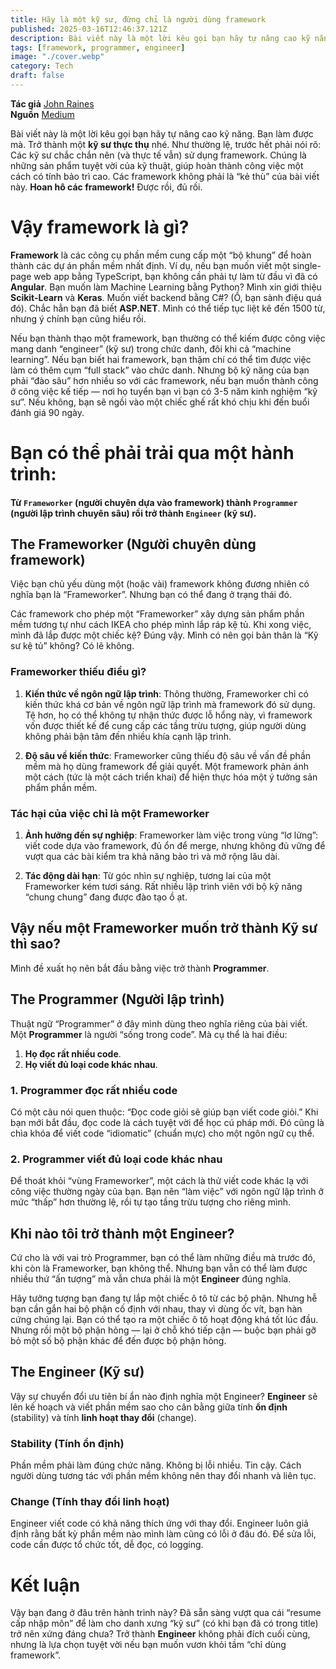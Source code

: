 ```yaml
---
title: Hãy là một kỹ sư, đừng chỉ là người dùng framework
published: 2025-03-16T12:46:37.121Z
description: Bài viết này là một lời kêu gọi bạn hãy tự nâng cao kỹ năng. Bạn làm được mà. Trở thành một kỹ sư thực thụ nhé. Như thường lệ, trước hết phải nói rõ - Các kỹ sư chắc chắn nên (và thực tế vẫn) sử dụng framework...
tags: [framework, programmer, engineer]
image: "./cover.webp"
category: Tech
draft: false
---
```


**Tác giả** [John Raines](https://johndanielraines.medium.com/)  
**Nguồn** [Medium](https://johndanielraines.medium.com/be-an-engineer-not-a-frameworker-c58fe28d0c88)

Bài viết này là một lời kêu gọi bạn hãy tự nâng cao kỹ năng. Bạn làm được mà. Trở thành một **kỹ sư thực thụ** nhé. Như thường lệ, trước hết phải nói rõ: Các kỹ sư chắc chắn nên (và thực tế vẫn) sử dụng framework. Chúng là những sản phẩm tuyệt vời của kỹ thuật, giúp hoàn thành công việc một cách có tính bảo trì cao. Các framework không phải là “kẻ thù” của bài viết này. **Hoan hô các framework!** Được rồi, đủ rồi.

# Vậy framework là gì?

**Framework** là các công cụ phần mềm cung cấp một “bộ khung” để hoàn thành các dự án phần mềm nhất định. Ví dụ, nếu bạn muốn viết một single-page web app bằng TypeScript, bạn không cần phải tự làm từ đầu vì đã có **Angular**. Bạn muốn làm Machine Learning bằng Python? Mình xin giới thiệu **Scikit-Learn** và **Keras**. Muốn viết backend bằng C#? (Ồ, bạn sành điệu quá đó). Chắc hẳn bạn đã biết **ASP.NET**. Mình có thể tiếp tục liệt kê đến 1500 từ, nhưng ý chính bạn cũng hiểu rồi.

Nếu bạn thành thạo một framework, bạn thường có thể kiếm được công việc mang danh “engineer” (kỹ sư) trong chức danh, đôi khi cả “machine learning”. Nếu bạn biết hai framework, bạn thậm chí có thể tìm được việc làm có thêm cụm “full stack” vào chức danh. Nhưng bộ kỹ năng của bạn phải “đào sâu” hơn nhiều so với các framework, nếu bạn muốn thành công ở công việc kế tiếp — nơi họ tuyển bạn vì bạn có 3-5 năm kinh nghiệm “kỹ sư”. Nếu không, bạn sẽ ngồi vào một chiếc ghế rất khó chịu khi đến buổi đánh giá 90 ngày.

# Bạn có thể phải trải qua một hành trình:

#### Từ `Frameworker` (người chuyên dựa vào framework) thành `Programmer` (người lập trình chuyên sâu) rồi trở thành `Engineer` (kỹ sư).

## **The Frameworker (Người chuyên dùng framework)**

Việc bạn chủ yếu dùng một (hoặc vài) framework không đương nhiên có nghĩa bạn là “Frameworker”. Nhưng bạn có thể đang ở trạng thái đó.

Các framework cho phép một “Frameworker” xây dựng sản phẩm phần mềm tương tự như cách IKEA cho phép mình lắp ráp kệ tủ. Khi xong việc, mình đã lắp được một chiếc kệ? Đúng vậy. Mình có nên gọi bản thân là “Kỹ sư kệ tủ” không? Có lẽ không.

### **Frameworker thiếu điều gì?**

1. **Kiến thức về ngôn ngữ lập trình**: Thông thường, Frameworker chỉ có kiến thức khá cơ bản về ngôn ngữ lập trình mà framework đó sử dụng. Tệ hơn, họ có thể không tự nhận thức được lỗ hổng này, vì framework vốn được thiết kế để cung cấp các tầng trừu tượng, giúp người dùng không phải bận tâm đến nhiều khía cạnh lập trình.

2. **Độ sâu về kiến thức**: Frameworker cũng thiếu độ sâu về vấn đề phần mềm mà họ dùng framework để giải quyết. Một framework phản ánh một cách (tức là một cách triển khai) để hiện thực hóa một ý tưởng sản phẩm phần mềm.

### **Tác hại của việc chỉ là một Frameworker**

1. **Ảnh hưởng đến sự nghiệp**: Frameworker làm việc trong vùng “lơ lửng”: viết code dựa vào framework, đủ ổn để merge, nhưng không đủ vững để vượt qua các bài kiểm tra khả năng bảo trì và mở rộng lâu dài.

2. **Tác động dài hạn**: Từ góc nhìn sự nghiệp, tương lai của một Frameworker kém tươi sáng. Rất nhiều lập trình viên với bộ kỹ năng “chung chung” đang được đào tạo ồ ạt.

## **Vậy nếu một Frameworker muốn trở thành Kỹ sư thì sao?**  
Mình đề xuất họ nên bắt đầu bằng việc trở thành **Programmer**.

## **The Programmer (Người lập trình)**

Thuật ngữ “Programmer” ở đây mình dùng theo nghĩa riêng của bài viết. Một **Programmer** là người “sống trong code”. Mà cụ thể là hai điều:

1. **Họ đọc rất nhiều code**.
2. **Họ viết đủ loại code khác nhau**.

### **1. Programmer đọc rất nhiều code**
Có một câu nói quen thuộc: “Đọc code giỏi sẽ giúp bạn viết code giỏi.” Khi bạn mới bắt đầu, đọc code là cách tuyệt vời để học cú pháp mới. Đó cũng là chìa khóa để viết code “idiomatic” (chuẩn mực) cho một ngôn ngữ cụ thể.

### **2. Programmer viết đủ loại code khác nhau**
Để thoát khỏi “vùng Frameworker”, một cách là thử viết code khác lạ với công việc thường ngày của bạn. Bạn nên “làm việc” với ngôn ngữ lập trình ở mức “thấp” hơn thường lệ, rồi tự tạo tầng trừu tượng cho riêng mình.

## **Khi nào tôi trở thành một Engineer?**

Cứ cho là với vai trò Programmer, bạn có thể làm những điều mà trước đó, khi còn là Frameworker, bạn không thể. Nhưng bạn vẫn có thể làm được nhiều thứ “ấn tượng” mà vẫn chưa phải là một **Engineer** đúng nghĩa.

Hãy tưởng tượng bạn đang tự lắp một chiếc ô tô từ các bộ phận. Nhưng hễ bạn cần gắn hai bộ phận cố định với nhau, thay vì dùng ốc vít, bạn hàn cứng chúng lại. Bạn có thể tạo ra một chiếc ô tô hoạt động khá tốt lúc đầu. Nhưng rồi một bộ phận hỏng — lại ở chỗ khó tiếp cận — buộc bạn phải gỡ bỏ một số bộ phận khác để đến được bộ phận hỏng.

## **The Engineer (Kỹ sư)**

Vậy sự chuyển đổi ưu tiên bí ẩn nào định nghĩa một Engineer? **Engineer** sẽ lên kế hoạch và viết phần mềm sao cho cân bằng giữa tính **ổn định** (stability) và tính **linh hoạt thay đổi** (change).

### **Stability (Tính ổn định)**

Phần mềm phải làm đúng chức năng. Không bị lỗi nhiều. Tin cậy. Cách người dùng tương tác với phần mềm không nên thay đổi nhanh và liên tục.

### **Change (Tính thay đổi linh hoạt)**

Engineer viết code có khả năng thích ứng với thay đổi. Engineer luôn giả định rằng bất kỳ phần mềm nào mình làm cũng có lỗi ở đâu đó. Để sửa lỗi, code cần được tổ chức tốt, dễ đọc, có logging.

# **Kết luận**

Vậy bạn đang ở đâu trên hành trình này? Đã sẵn sàng vượt qua cái “resume cấp nhập môn” để làm cho danh xưng “kỹ sư” (có khi bạn đã có trong title) trở nên xứng đáng chưa? Trở thành **Engineer** không phải đích cuối cùng, nhưng là lựa chọn tuyệt vời nếu bạn muốn vươn khỏi tầm “chỉ dùng framework”.
